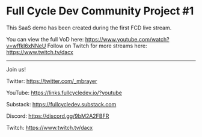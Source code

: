# Full Cycle Dev Community Project #1

This SaaS demo has been created during the first FCD live stream. 

You can view the full VoD here: https://www.youtube.com/watch?v=wffkI6xNNeU
Follow on Twitch for more streams here: https://www.twitch.tv/dacx

---

Join us!

Twitter: https://twitter.com/_mbrayer

YouTube: https://links.fullcycledev.io/?youtube

Substack: https://fullcycledev.substack.com

Discord: https://discord.gg/9bM2A2FBFR

Twitch: https://www.twitch.tv/dacx
